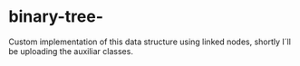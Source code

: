 # binary-tree-
Custom implementation of this data structure using linked nodes, shortly I´ll be uploading the auxiliar classes.
